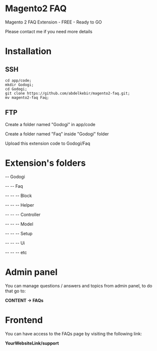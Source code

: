 # Magento2 FAQ

Magento 2 FAQ Extension - FREE - Ready to GO

Please contact me if you need more details

# Installation

## SSH
```
cd app/code;
mkdir Godogi;
cd Godogi;
git clone https://github.com/abdelkebir/magento2-faq.git;
mv magento2-faq Faq;
```
## FTP

Create a folder named "Godogi" in app/code

Create a folder named "Faq" inside "Godogi" folder

Upload this extension code to Godogi/Faq

# Extension's folders

-- Godogi

-- -- Faq

-- -- -- Block

-- -- -- Helper

-- -- -- Controller

-- -- -- Model

-- -- -- Setup

-- -- -- Ui

-- -- -- etc

# Admin panel

You can manage questions / answers and topics from admin panel, to do that go to:

**CONTENT -> FAQs**

# Frontend

You can have access to the FAQs page by visiting the following link:

**YourWebsiteLink/support**
